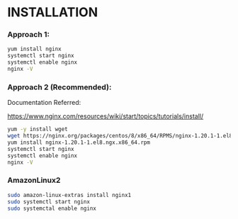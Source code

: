 # INSTALLATION

### Approach 1:
```bash
yum install nginx
systemctl start nginx
systemctl enable nginx
nginx -V
```

### Approach 2 (Recommended):

Documentation Referred:

https://www.nginx.com/resources/wiki/start/topics/tutorials/install/

```bash
yum -y install wget
wget https://nginx.org/packages/centos/8/x86_64/RPMS/nginx-1.20.1-1.el8.ngx.x86_64.rpm
yum install nginx-1.20.1-1.el8.ngx.x86_64.rpm
systemctl start nginx
systemctl enable nginx
nginx -V
```

### AmazonLinux2
```bash
sudo amazon-linux-extras install nginx1
sudo systemctl start nginx
sudo systemctal enable nginx
```